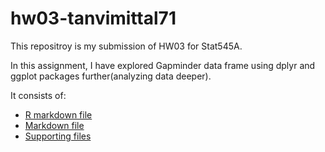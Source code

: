 
# hw03-tanvimittal71
This repositroy is my submission of HW03 for Stat545A.

In this assignment, I have explored Gapminder data frame using dplyr and ggplot packages further(analyzing data deeper).

It consists of:
* [R markdown file]()
* [Markdown file]()
* [Supporting files]()


